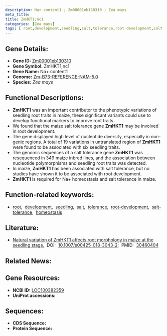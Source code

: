 ```yaml
---
description: Na+ content1 ; Zm00001eb130310 ; Zea mays
meta_title:
title: ZmHKT1;nc1
categories: [Zea mays]
tags: [ root,development,seedling,salt,tolerance,root development,salt tolerance,homeostasis ]
---
```


## Gene Details:
- **Gene ID:**	[Zm00001eb130310](https://www.maizegdb.org/gene_center/gene/Zm00001eb130310)
- **Gene Symbol:** ZmHKT1;nc1
- **Gene Name:** Na+ content1
- **Genome:** [Zm-B73-REFERENCE-NAM-5.0](https://www.maizegdb.org/genome/assembly/Zm-B73-REFERENCE-NAM-5.0)
- **Species:** *Zea mays*

## Functional Descriptions:
   - **ZmHKT1** was an important contributor to the phenotypic variations of seedling root traits in maize, these significant variants could use to develop functional markers to improve root traits.
   - We found that the maize salt tolerance gene **ZmHKT1** may be involved in root development.
   - The gene displayed high level of nucleotide diversity, especially in non-genic regions. A total of 19 variations in untranslated region of **ZmHKT1** were found to be associated with six seedling traits.
   - The genomic sequences of a salt tolerance gene **ZmHKT1** was resequenced in 349 maize inbred lines, and the association between nucleotide polymorphisms and seedling root traits was detected.
   - In maize, **ZmHKT1** has been associated with salt tolerance, but no studies have shown it to be associated with root development.
   - **ZmHKT1** is required for Na+ homeostasis and salt tolerance in maize.

## Function-related keywords:
- [root](/tags/root/),&nbsp;&nbsp;[development](/tags/development/),&nbsp;&nbsp;[seedling](/tags/seedling/),&nbsp;&nbsp;[salt](/tags/salt/),&nbsp;&nbsp;[tolerance](/tags/tolerance/),&nbsp;&nbsp;[root-development](/tags/root-development/),&nbsp;&nbsp;[salt-tolerance](/tags/salt-tolerance/),&nbsp;&nbsp;[homeostasis](/tags/homeostasis/)

## Literature:
   - [Natural variation of ZmHKT1 affects root morphology in maize at the seedling stage.]( https://link.springer.com/article/10.1007/s00425-018-3043-2)&nbsp;&nbsp;DOI:&nbsp;&nbsp;[10.1007/s00425-018-3043-2](https://link.springer.com/article/10.1007/s00425-018-3043-2);&nbsp;&nbsp;PMID:&nbsp;&nbsp;[30460404](https://pubmed.ncbi.nlm.nih.gov/30460404/)

## Related News:

## Gene Resources:
- **NCBI ID:** [LOC100382359](https://www.ncbi.nlm.nih.gov/gene/?term=LOC100382359)
- **UniProt accessions:** [](https://www.uniprot.org/uniprotkb//entry)



## Sequences:
- **CDS Sequence:**
- **Protein Sequence:**
